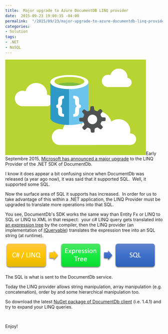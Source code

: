 ```yaml
---
title:  Major upgrade to Azure DocumentDB LINQ provider
date:  2015-09-23 19:00:35 -04:00
permalink:  "/2015/09/23/major-upgrade-to-azure-documentdb-linq-provider/"
categories:
- Solution
tags:
- .NET
- NoSQL
---
```

<a href="/assets/2015/9/major-upgrade-to-azure-documentdb-linq-provider/ic7912891.png"><img class="size-full wp-image-1172 alignright" src="/assets/2015/9/major-upgrade-to-azure-documentdb-linq-provider/ic7912891.png" alt="IC791289[1]" width="450" height="306" /></a>Early Septembre 2015, <a href="http://azure.microsoft.com/en-us/blog/azure-documentdb-s-linq-provider-just-got-better/" target="_blank">Microsoft has announced a major upgrade</a> to the LINQ Provider of the .NET SDK of DocumentDb.

I know it does appear a bit confusing since when DocumentDb was released (a year ago now), it was said that it supported SQL.  Well, it supported some SQL.

Now the surface area of SQL it supports has increased.  In order for us to take advantage of this within a .NET application, the LINQ Provider must be upgraded to translate more operations into that SQL.

You see, DocumentDb's SDK works the same way than Entity Fx or LINQ to SQL or LINQ to XML in that respect:  your c# LINQ query gets translated into <a href="http://vincentlauzon.com/2011/12/16/expression-trees-blog-series/">an expression tree</a> by the compiler, then the LINQ provider (an implementation of <a href="https://msdn.microsoft.com/en-us/library/vstudio/bb351562%28v=vs.100%29.aspx?f=255&amp;MSPPError=-2147217396" target="_blank">IQueryable</a>) translates the expression tree into an SQL string (at runtime).

<a href="/assets/2015/9/major-upgrade-to-azure-documentdb-linq-provider/linq.png"><img class="alignnone size-full wp-image-1249" src="/assets/2015/9/major-upgrade-to-azure-documentdb-linq-provider/linq.png" alt="LINQ" width="481" height="85" /></a>

The SQL is what is sent to the DocumentDb service.

Today the LINQ provider allows string manipulation, array manipulation (e.g. concatenation), order by and some hierarchical manipulation too.

So download the latest <a href="https://www.nuget.org/packages/Microsoft.Azure.DocumentDB/" target="_blank">NuGet package of DocumentDb client</a> (i.e. 1.4.1) and try to expand your LINQ queries.

&nbsp;

Enjoy!